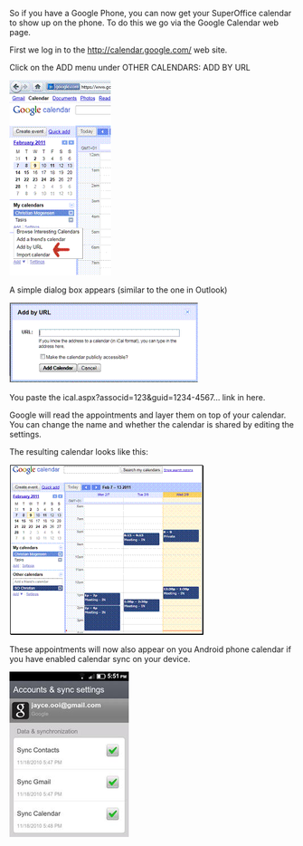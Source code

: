 <properties date="2016-05-10"
SortOrder="16"
/>

So if you have a Google Phone, you can now get your SuperOffice calendar to show up on the phone. To do this we go via the Google Calendar web page.

First we log in to the <http://calendar.google.com/> web site.

Click on the ADD menu under OTHER CALENDARS: ADD BY URL

<img src="../SuperOffice%20iCal_files/image007.gif" width="180" height="345" />

A simple dialog box appears (similar to the one in Outlook)

<img src="../SuperOffice%20iCal_files/image008.gif" width="334" height="142" />

You paste the ical.aspx?associd=123&guid=1234-4567…  link in here.

Google will read the appointments and layer them on top of your calendar.  You can change the name and whether the calendar is shared by editing the settings.

The resulting calendar looks like this:

<img src="../SuperOffice%20iCal_files/image009.gif" width="343" height="301" />

These appointments will now also appear on you Android phone calendar if you have enabled calendar sync on your device.

<img src="../SuperOffice%20iCal_files/image010.jpg" width="211" height="292" />
